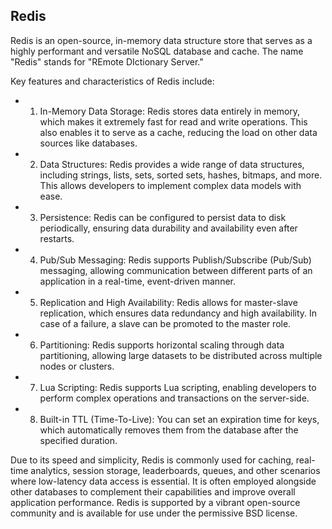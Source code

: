 ## Redis
Redis is an open-source, in-memory data structure store that serves as a highly
performant and versatile NoSQL database and cache. The name "Redis" stands for
"REmote DIctionary Server."

Key features and characteristics of Redis include:
- 1. In-Memory Data Storage: Redis stores data entirely in memory, which makes it extremely fast for read and write operations. This also enables it to serve as a cache, reducing the load on other data sources like databases.
- 2. Data Structures: Redis provides a wide range of data structures, including strings, lists, sets, sorted sets, hashes, bitmaps, and more. This allows developers to implement complex data models with ease.

- 3. Persistence: Redis can be configured to persist data to disk periodically, ensuring data durability and availability even after restarts.

- 4. Pub/Sub Messaging: Redis supports Publish/Subscribe (Pub/Sub) messaging, allowing communication between different parts of an application in a real-time, event-driven manner.

- 5. Replication and High Availability: Redis allows for master-slave replication, which ensures data redundancy and high availability. In case of a failure, a slave can be promoted to the master role.

- 6. Partitioning: Redis supports horizontal scaling through data partitioning, allowing large datasets to be distributed across multiple nodes or clusters.

- 7. Lua Scripting: Redis supports Lua scripting, enabling developers to perform complex operations and transactions on the server-side.

- 8. Built-in TTL (Time-To-Live): You can set an expiration time for keys, which automatically removes them from the database after the specified duration.

Due to its speed and simplicity, Redis is commonly used for caching, real-time analytics, session storage, leaderboards, queues, and other scenarios where low-latency data access is essential. It is often employed alongside other databases to complement their capabilities and improve overall application performance. Redis is supported by a vibrant open-source community and is available for use under the permissive BSD license.
